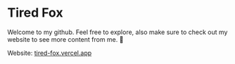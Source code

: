 # Tired Fox

Welcome to my github. Feel free to explore, also make sure to check out my website to see more content from me. 🙂

Website: [tired-fox.vercel.app](https://tired-fox.vercel.app/)